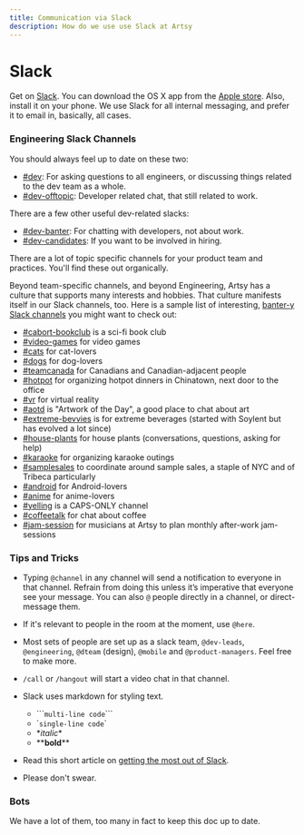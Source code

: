 ```yaml
---
title: Communication via Slack
description: How do we use use Slack at Artsy
---
```


# Slack

Get on [Slack](https://artsy.slack.com). You can download the OS X app from the
[Apple store](https://itunes.apple.com/us/app/slack/id803453959?mt=12). Also, install it on your phone. We use
Slack for all internal messaging, and prefer it to email in, basically, all cases.

### Engineering Slack Channels

You should always feel up to date on these two:

- [#dev](https://artsy.slack.com/messages/dev): For asking questions to all engineers, or discussing things related
  to the dev team as a whole.
- [#dev-offtopic](https://artsy.slack.com/messages/dev-offtopic): Developer related chat, that still related to
  work.

There are a few other useful dev-related slacks:

- [#dev-banter](https://artsy.slack.com/messages/dev-banter): For chatting with developers, not about work.
- [#dev-candidates](https://artsy.slack.com/messages/dev-candidates): If you want to be involved in hiring.

There are a lot of topic specific channels for your product team and practices. You'll find these out organically.

Beyond team-specific channels, and beyond Engineering, Artsy has a culture that supports many interests and
hobbies. That culture manifests itself in our Slack channels, too. Here is a sample list of interesting,
[banter-y Slack channels](https://artsy.slack.com/archives/C02531TUD/p1533749286000516) you might want to check
out:

- [#cabort-bookclub](https://artsy.slack.com/messages/cabort-bookclub) is a sci-fi book club
- [#video-games](https://artsy.slack.com/messages/video-games) for video games
- [#cats](https://artsy.slack.com/messages/cats) for cat-lovers
- [#dogs](https://artsy.slack.com/messages/dogs) for dog-lovers
- [#teamcanada](https://artsy.slack.com/messages/teamcanada) for Canadians and Canadian-adjacent people
- [#hotpot](https://artsy.slack.com/messages/hotpot) for organizing hotpot dinners in Chinatown, next door to the
  office
- [#vr](https://artsy.slack.com/messages/vr) for virtual reality
- [#aotd](https://artsy.slack.com/messages/aotd) is "Artwork of the Day", a good place to chat about art
- [#extreme-bevvies](https://artsy.slack.com/messages/extreme-bevvies) is for extreme beverages (started with
  Soylent but has evolved a lot since)
- [#house-plants](https://artsy.slack.com/messages/house-plants) for house plants (conversations, questions, asking
  for help)
- [#karaoke](https://artsy.slack.com/messages/karaoke) for organizing karaoke outings
- [#samplesales](https://artsy.slack.com/messages/sameplsales) to coordinate around sample sales, a staple of NYC
  and of Tribeca particularly
- [#android](https://artsy.slack.com/messages/android) for Android-lovers
- [#anime](https://artsy.slack.com/messages/anime) for anime-lovers
- [#yelling](https://artsy.slack.com/messages/yelling) is a CAPS-ONLY channel
- [#coffeetalk](https://artsy.slack.com/messages/coffeetalk) for chat about coffee
- [#jam-session](https://artsy.slack.com/messages/jam-session) for musicians at Artsy to plan monthly after-work
  jam-sessions

### Tips and Tricks

- Typing `@channel` in any channel will send a notification to everyone in that channel. Refrain from doing this
  unless it’s imperative that everyone see your message. You can also `@` people directly in a channel, or
  direct-message them.

- If it's relevant to people in the room at the moment, use `@here`.

- Most sets of people are set up as a slack team, `@dev-leads`, `@engineering`, `@dteam` (design), `@mobile` and
  `@product-managers`. Feel free to make more.

- `/call` or `/hangout` will start a video chat in that channel.

- Slack uses markdown for styling text.

  - \`\`\``multi-line code`\`\`\`
  - \``single-line code`\`
  - \*_italic_\*
  - \*\***bold**\*\*

- Read this short article on
  [getting the most out of Slack](https://medium.com/@slackhq/11-useful-tips-for-getting-the-most-of-slack-5dfb3d1af77).

- Please don't swear.

### Bots

We have a lot of them, too many in fact to keep this doc up to date.
